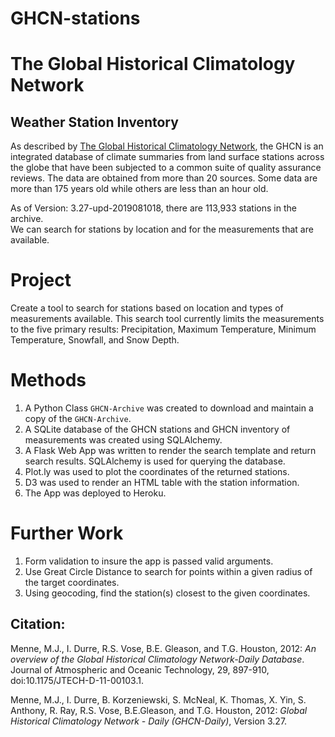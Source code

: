 # GHCN-stations

# The Global Historical Climatology Network
## Weather Station Inventory

As described by [The Global Historical Climatology Network]("https://www.ncdc.noaa.gov/data-access/land-based-station-data/land-based-datasets/global-historical-climatology-network-ghcn"), the GHCN is an integrated database of climate summaries 
from land surface stations across the 
globe that have been subjected to a common suite of quality assurance reviews. 
The data are obtained from more than 20 sources. Some data are more than 175 years old while 
others are less than an hour old.

As of Version: 3.27-upd-2019081018, there are 113,933 stations in the archive.  
We can search for stations by location and for the measurements that
are available. 

# Project
Create a tool to search for stations based on location and types of measurements available. This search tool currently 
limits the measurements to the five primary results: Precipitation, Maximum Temperature, Minimum Temperature, Snowfall, and Snow Depth.

# Methods
1.  A Python Class `GHCN-Archive` was created to download and maintain a copy of the `GHCN-Archive`.
2.  A SQLite database of the GHCN stations and GHCN inventory of measurements was created using SQLAlchemy.
3.  A Flask Web App was written to render the search template and return search results.  SQLAlchemy is 
used for querying the database.
4.  Plot.ly was used to plot the coordinates of the returned stations.
5.  D3 was used to render an HTML table with the station information.
6.  The App was deployed to Heroku.

# Further Work
1.  Form validation to insure the app is passed valid arguments.
2.  Use Great Circle Distance to search for points within a given radius of the target coordinates.
3.  Using geocoding, find the station(s) closest to the given coordinates.

## Citation:
Menne, M.J., I. Durre, R.S. Vose, B.E. Gleason, and T.G. Houston, 2012:  *An overview 
of the Global Historical Climatology Network-Daily Database*.  Journal of Atmospheric 
and Oceanic Technology, 29, 897-910, doi:10.1175/JTECH-D-11-00103.1.

Menne, M.J., I. Durre, B. Korzeniewski, S. McNeal, K. Thomas, X. Yin, S. Anthony, R. Ray, 
R.S. Vose, B.E.Gleason, and T.G. Houston, 2012: *Global Historical Climatology Network - 
Daily (GHCN-Daily)*, Version 3.27.


